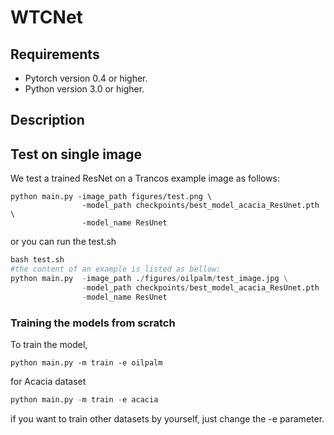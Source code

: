 # WTCNet

## Requirements

- Pytorch version 0.4 or higher.
- Python version 3.0 or higher.

## Description

## Test on single image

We test a trained ResNet on a Trancos example image as follows:

```
python main.py -image_path figures/test.png \
                -model_path checkpoints/best_model_acacia_ResUnet.pth \
                -model_name ResUnet
```

or you can run the test.sh

```python
bash test.sh
#the content of an example is listed as bellow:
python main.py  -image_path ./figures/oilpalm/test_image.jpg \
                -model_path checkpoints/best_model_acacia_ResUnet.pth  \
                -model_name ResUnet
```

### Training the models from scratch

To train the model,

```
python main.py -m train -e oilpalm
```

for Acacia dataset

```python
python main.py -m train -e acacia
```

if you want to train other datasets by yourself, just change the -e parameter.





